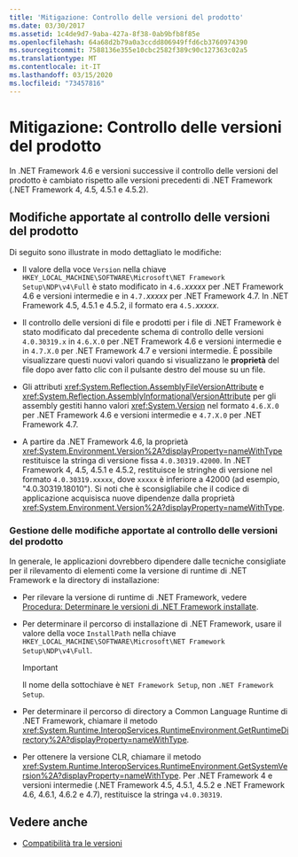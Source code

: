 ```yaml
---
title: 'Mitigazione: Controllo delle versioni del prodotto'
ms.date: 03/30/2017
ms.assetid: 1c4de9d7-9aba-427a-8f38-0ab9bfb8f85e
ms.openlocfilehash: 64a68d2b79a0a3ccdd806949ffd6cb3760974390
ms.sourcegitcommit: 7588136e355e10cbc2582f389c90c127363c02a5
ms.translationtype: MT
ms.contentlocale: it-IT
ms.lasthandoff: 03/15/2020
ms.locfileid: "73457816"
---
```

# <a name="mitigation-product-versioning"></a>Mitigazione: Controllo delle versioni del prodotto

In .NET Framework 4.6 e versioni successive il controllo delle versioni del prodotto è cambiato rispetto alle versioni precedenti di .NET Framework (.NET Framework 4, 4.5, 4.5.1 e 4.5.2).

## <a name="product-versioning-changes"></a>Modifiche apportate al controllo delle versioni del prodotto

Di seguito sono illustrate in modo dettagliato le modifiche:

- Il valore della voce `Version` nella chiave `HKEY_LOCAL_MACHINE\SOFTWARE\Microsoft\NET Framework Setup\NDP\v4\Full` è stato modificato in `4.6.`*xxxxx* per .NET Framework 4.6 e versioni intermedie e in `4.7.`*xxxxx* per .NET Framework 4.7. In .NET Framework 4.5, 4.5.1 e 4.5.2, il formato era `4.5.`*xxxxx*.

- Il controllo delle versioni di file e prodotti per i file di .NET Framework è stato modificato dal precedente schema di controllo delle versioni `4.0.30319.x` in `4.6.X.0` per .NET Framework 4.6 e versioni intermedie e in `4.7.X.0` per .NET Framework 4.7 e versioni intermedie. È possibile visualizzare questi nuovi valori quando si visualizzano le **proprietà** del file dopo aver fatto clic con il pulsante destro del mouse su un file.

- Gli attributi <xref:System.Reflection.AssemblyFileVersionAttribute> e <xref:System.Reflection.AssemblyInformationalVersionAttribute> per gli assembly gestiti hanno valori <xref:System.Version> nel formato `4.6.X.0` per .NET Framework 4.6 e versioni intermedie e `4.7.X.0` per .NET Framework 4.7.

- A partire da .NET Framework 4.6, la proprietà <xref:System.Environment.Version%2A?displayProperty=nameWithType> restituisce la stringa di versione fissa `4.0.30319.42000`. In .NET Framework 4, 4.5, 4.5.1 e 4.5.2, restituisce le stringhe di versione nel formato `4.0.30319.xxxxx`, dove `xxxxx` è inferiore a 42000 (ad esempio, "4.0.30319.18010"). Si noti che è sconsigliabile che il codice di applicazione acquisisca nuove dipendenze dalla proprietà <xref:System.Environment.Version%2A?displayProperty=nameWithType>.

### <a name="handling-the-product-versioning-changes"></a>Gestione delle modifiche apportate al controllo delle versioni del prodotto

In generale, le applicazioni dovrebbero dipendere dalle tecniche consigliate per il rilevamento di elementi come la versione di runtime di .NET Framework e la directory di installazione:

- Per rilevare la versione di runtime di .NET Framework, vedere [Procedura: Determinare le versioni di .NET Framework installate](how-to-determine-which-versions-are-installed.md).

- Per determinare il percorso di installazione di .NET Framework, usare il valore della voce `InstallPath` nella chiave `HKEY_LOCAL_MACHINE\SOFTWARE\Microsoft\NET Framework Setup\NDP\v4\Full`.

  > [!IMPORTANT]
  > Il nome della sottochiave è `NET Framework Setup`, non `.NET Framework Setup`.

- Per determinare il percorso di directory a Common Language Runtime di .NET Framework, chiamare il metodo <xref:System.Runtime.InteropServices.RuntimeEnvironment.GetRuntimeDirectory%2A?displayProperty=nameWithType>.

- Per ottenere la versione CLR, chiamare il metodo <xref:System.Runtime.InteropServices.RuntimeEnvironment.GetSystemVersion%2A?displayProperty=nameWithType>.   Per .NET Framework 4 e versioni intermedie (.NET Framework 4.5, 4.5.1, 4.5.2 e .NET Framework 4.6, 4.6.1, 4.6.2 e 4.7), restituisce la stringa `v4.0.30319`.

## <a name="see-also"></a>Vedere anche

- [Compatibilità tra le versioni](application-compatibility.md)
